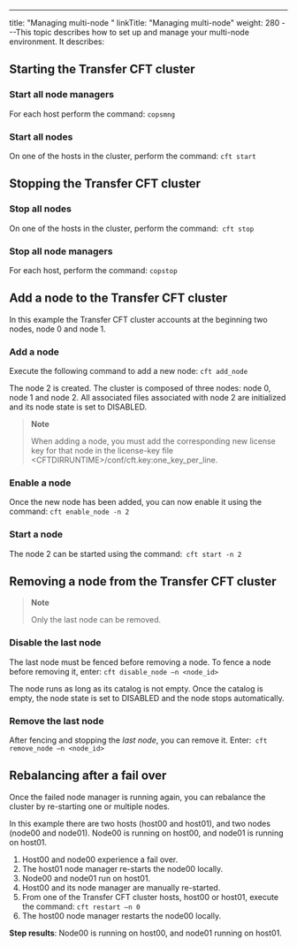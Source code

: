---
title: "Managing multi-node  "
linkTitle: "Managing multi-node"
weight: 280
---This topic describes how to set up and manage your multi-node environment. It describes:

## Starting the Transfer CFT cluster

### Start all node managers

For each host perform the command: `copsmng`

### Start all nodes

On one of the hosts in the cluster, perform the command: `cft start`

## Stopping the Transfer CFT cluster

### Stop all nodes

On one of the hosts in the cluster, perform the command:` cft stop`

### Stop all node managers

For each host, perform the command: `copstop`

## Add a node to the Transfer CFT cluster

In this example the Transfer CFT cluster accounts at the beginning two nodes, node 0 and node 1.

### Add a node

Execute the following command to add a new node: `cft add_node`

The node 2 is created. The cluster is composed of three nodes: node 0, node 1 and node 2. All associated files associated with node 2 are initialized and its node state is set to DISABLED.

> **Note**
>
> When adding a node, you must add the corresponding new license key for that node in the license-key file &lt;CFTDIRRUNTIME>/conf/cft.key:one_key_per_line.

### Enable a node

Once the new node has been added, you can now enable it using the command: `cft enable_node -n 2`

### Start a node

The node 2 can be started using the command:` cft start -n 2`

## Removing a node from the Transfer CFT cluster

> **Note**
>
> Only the last node can be removed.

### Disable the last node

The last node must be fenced before removing a node. To fence a node before removing it, enter: `cft disable_node –n <node_id>`

The node runs as long as its catalog is not empty. Once the catalog is empty, the node state is set to DISABLED and the node stops automatically.

### Remove the last node

After fencing and stopping the *last node*, you can remove it. Enter:` cft remove_node –n <node_id>`

## Rebalancing after a fail over

Once the failed node manager is running again, you can rebalance the cluster by re-starting one or multiple nodes.

In this example there are two hosts (host00 and host01), and two nodes (node00 and node01). Node00 is running on host00, and node01 is running on host01.

1. Host00 and node00 experience a fail over.
1. The host01 node manager re-starts the node00 locally.
1. Node00 and node01 run on host01.
1. Host00 and its node manager are manually re-started.
1. From one of the Transfer CFT cluster hosts, host00 or host01, execute the command: `cft restart –n 0`
1. The host00 node manager restarts the node00 locally.

****Step results****: Node00 is running on host00, and node01 running on host01.
